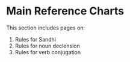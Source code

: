 # Main Reference Charts

This section includes pages on:

1. Rules for Sandhi
2. Rules for noun declension
3. Rules for verb conjugation

